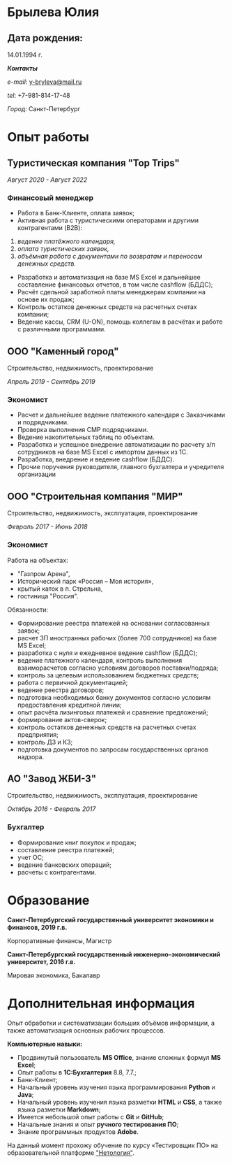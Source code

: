 # Брылева Юлия

## Дата рождения:
14.01.1994 г.

**_Контакты_**

_e-mail_: y-bryleva@mail.ru

_tel_: +7-981-814-17-48

_Город_: Санкт-Петербург

# Опыт работы

## Туристическая компания **"Top Trips"**

*Август 2020 - Август 2022*

### **Финансовый менеджер**

- Работа в Банк-Клиенте, оплата заявок;
- Активная работа с туристическими операторами и другими контрагентами (B2B):
1. *ведение платёжного календаря,*
2.  *оплата туристических заявок,*
3.  *объёмная работа с документами по возвратам и переносам денежных средств.*
- Разработка и автоматизация на базе MS Excel и дальнейшее составление финансовых отчетов, в том числе cashflow (БДДС);
- Расчёт сдельной заработной платы менеджерам компании на основе их продаж;
- Контроль остатков денежных средств на расчетных счетах компании;
- Ведение кассы, CRM (U-ON), помощь коллегам в расчётах и работе с различными программами.

## ООО "Каменный город"

Строительство, недвижимость, проектирование

*Апрель 2019 - Сентябрь 2019*

### **Экономист**

- Расчет и дальнейшее ведение платежного календаря с Заказчиками и подрядчиками.
- Проверка выполнения СМР подрядчиками. 
- Ведение накопительных таблиц по объектам.
- Разработка и успешное внедрение автоматизации по расчету з/п сотрудников на базе MS Excel с импортом данных из 1С.
- Разработка, внедрение и ведение cashflow (БДДС). 
- Прочие поручения руководителя, главного бухгалтера и учредителя организации
  
## ООО "Строительная компания "МИР"

Строительство, недвижимость, эксплуатация, проектирование

*Февраль 2017 - Июнь 2018*

### **Экономист**

Работа на объектах:
- "Газпром Арена",
- Исторический парк «Россия – Моя история»,
- крытый каток в п. Стрельна,
- гостиница "Россия".

Обязанности:
- Формирование реестра платежей на основании согласованных заявок;
- расчет ЗП иностранных рабочих (более 700 сотрудников) на базе MS Excel;
- разработка с нуля и ежедневное ведение cashflow (БДДС);
- ведение платежного календаря, контроль выполнения взаиморасчетов согласно условиям договоров поставки/подряда; 
- контроль за целевым использованием бюджетных средств;
- работа с первичной документацией;
- ведение реестра договоров;
- подготовка необходимых банку документов согласно условиям предоставления кредитной линии;
- опыт расчёта лизинговых платежей и сравнение предложений;
- формирование актов-сверок;
- контроль остатков денежных средств на расчетных счетах предприятия;
- контроль ДЗ и КЗ;
- подготовка документов по запросам государственных органов надзора.
  
## АО "Завод ЖБИ-3"

Строительство, недвижимость, эксплуатация, проектирование

*Октябрь 2016 - Февраль 2017*

### **Бухгалтер**

- Формирование книг покупок и продаж;
- составление реестра платежей;
- учет ОС;
- ведение банковских операций;
- расчеты с контрагентами.

# Образование

**Санкт-Петербургский государственный университет экономики и финансов, 2019 г.в.**

Корпоративные финансы, Магистр

**Санкт-Петербургский государственный инженерно-экономический университет, 2016 г.в.**

Мировая экономика, Бакалавр

# Дополнительная информация

Опыт обработки и систематизации больших объёмов информации, а также автоматизация основных рабочих процессов.

**Компьютерные навыки:**
- Продвинутый пользователь **MS Office**, знание сложных формул **MS Excel**;
- Опыт работы в **1С:Бухгалтерия** 8.8, 7.7.;
- Банк-Клиент;
- Начальный уровень изучения языка программирования **Python** и **Java**;
- Начальный уровень изучения языка разметки **HTML** и **CSS**, а также языка разметки **Markdown**;
- Имеется небольшой опыт работы с **Git** и **GitHub**;
- Начальные знания и опыт **ручного тестирования ПО**;
- Знание программных продуктов **Adobe**.

На данный момент прохожу обучение по курсу «Тестировщик ПО» на образовательной платформе ["Нетология"](https://netology.ru/).



